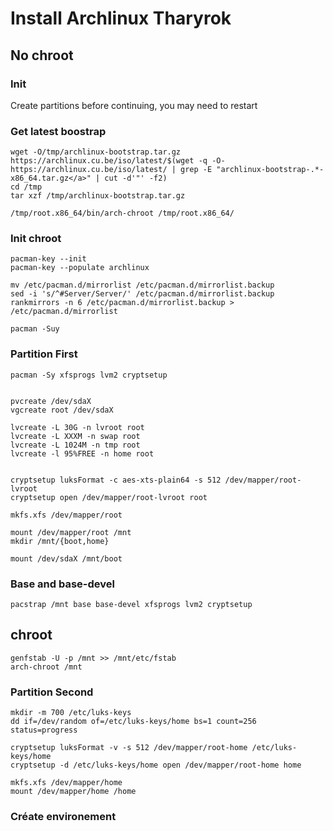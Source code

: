 # Install Archlinux Tharyrok
## No chroot
### Init
Create partitions before continuing, you may need to restart

### Get latest boostrap
```
wget -O/tmp/archlinux-bootstrap.tar.gz https://archlinux.cu.be/iso/latest/$(wget -q -O- https://archlinux.cu.be/iso/latest/ | grep -E "archlinux-bootstrap-.*-x86_64.tar.gz</a>" | cut -d'"' -f2)
cd /tmp
tar xzf /tmp/archlinux-bootstrap.tar.gz

/tmp/root.x86_64/bin/arch-chroot /tmp/root.x86_64/
```
### Init chroot
```
pacman-key --init
pacman-key --populate archlinux

mv /etc/pacman.d/mirrorlist /etc/pacman.d/mirrorlist.backup
sed -i 's/^#Server/Server/' /etc/pacman.d/mirrorlist.backup
rankmirrors -n 6 /etc/pacman.d/mirrorlist.backup > /etc/pacman.d/mirrorlist

pacman -Suy
```

### Partition First
```
pacman -Sy xfsprogs lvm2 cryptsetup


pvcreate /dev/sdaX
vgcreate root /dev/sdaX

lvcreate -L 30G -n lvroot root
lvcreate -L XXXM -n swap root
lvcreate -L 1024M -n tmp root
lvcreate -l 95%FREE -n home root


cryptsetup luksFormat -c aes-xts-plain64 -s 512 /dev/mapper/root-lvroot
cryptsetup open /dev/mapper/root-lvroot root

mkfs.xfs /dev/mapper/root

mount /dev/mapper/root /mnt
mkdir /mnt/{boot,home}

mount /dev/sdaX /mnt/boot
```

### Base and base-devel
```
pacstrap /mnt base base-devel xfsprogs lvm2 cryptsetup
```

## chroot
```
genfstab -U -p /mnt >> /mnt/etc/fstab
arch-chroot /mnt
```

### Partition Second
```
mkdir -m 700 /etc/luks-keys
dd if=/dev/random of=/etc/luks-keys/home bs=1 count=256 status=progress

cryptsetup luksFormat -v -s 512 /dev/mapper/root-home /etc/luks-keys/home
cryptsetup -d /etc/luks-keys/home open /dev/mapper/root-home home

mkfs.xfs /dev/mapper/home
mount /dev/mapper/home /home
```

### Créate environement
```

```